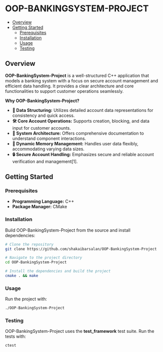 # OOP-BANKINGSYSTEM-PROJECT

- [Overview](#overview)
- [Getting Started](#getting-started)
  - [Prerequisites](#prerequisites)
  - [Installation](#installation)
  - [Usage](#usage)
  - [Testing](#testing)

## Overview

**OOP-BankingSystem-Project** is a well-structured C++ application that models a banking system with a focus on secure account management and efficient data handling. It provides a clear architecture and core functionalities to support customer operations seamlessly.

**Why OOP-BankingSystem-Project?**

- **🧩 Data Structuring:** Utilizes detailed account data representations for consistency and quick access.
- **🛠️ Core Account Operations:** Supports creation, blocking, and data input for customer accounts.
- **📁 System Architecture:** Offers comprehensive documentation to understand component interactions.
- **💾 Dynamic Memory Management:** Handles user data flexibly, accommodating varying data sizes.
- **🔒 Secure Account Handling:** Emphasizes secure and reliable account verification and management[1].

## Getting Started

### Prerequisites

- **Programming Language:** C++
- **Package Manager:** CMake

### Installation

Build OOP-BankingSystem-Project from the source and install dependencies:

```sh
# Clone the repository
git clone https://github.com/shakaibarsalan/OOP-BankingSystem-Project

# Navigate to the project directory
cd OOP-BankingSystem-Project

# Install the dependencies and build the project
cmake . && make
```

### Usage

Run the project with:

```sh
./OOP-BankingSystem-Project
```

### Testing

OOP-BankingSystem-Project uses the **test_framework** test suite. Run the tests with:

```sh
ctest
```
